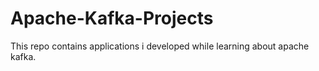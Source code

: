 # Apache-Kafka-Projects
This repo contains applications i developed while learning about apache kafka.

